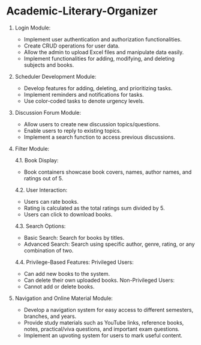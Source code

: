 # Academic-Literary-Organizer
1. Login Module:
   - Implement user authentication and authorization functionalities.
   - Create CRUD operations for user data.
   - Allow the admin to upload Excel files and manipulate data easily.
   - Implement functionalities for adding, modifying, and deleting subjects and books.

2. Scheduler Development Module:
   - Develop features for adding, deleting, and prioritizing tasks.
   - Implement reminders and notifications for tasks.
   - Use color-coded tasks to denote urgency levels.

3. Discussion Forum Module:
   - Allow users to create new discussion topics/questions.
   - Enable users to reply to existing topics.
   - Implement a search function to access previous discussions.

4. Filter Module:
   
   4.1. Book Display:
   - Book containers showcase book covers, names, author names, and ratings out of 5.

   4.2. User Interaction:
   - Users can rate books.
   - Rating is calculated as the total ratings sum divided by 5.
   - Users can click to download books.

   4.3. Search Options:
   - Basic Search: Search for books by titles.
   - Advanced Search: Search using specific author, genre, rating, or any combination of two.

   4.4. Privilege-Based Features:
   Privileged Users:
     - Can add new books to the system.
     - Can delete their own uploaded books.
   Non-Privileged Users:
     - Cannot add or delete books.

6. Navigation and Online Material Module:
   - Develop a navigation system for easy access to different semesters, branches, and years.
   - Provide study materials such as YouTube links, reference books, notes, practical/viva questions, and important exam questions.
   - Implement an upvoting system for users to mark useful content.
